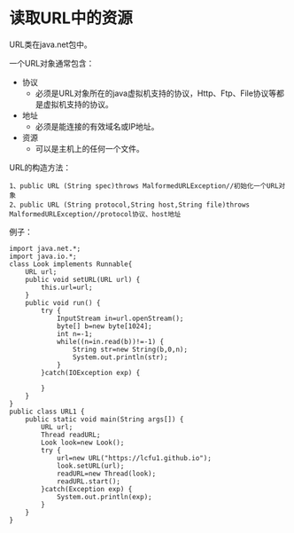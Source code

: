 # 读取URL中的资源

URL类在java.net包中。

一个URL对象通常包含：

- 协议
  - 必须是URL对象所在的java虚拟机支持的协议，Http、Ftp、File协议等都是虚拟机支持的协议。
- 地址
  - 必须是能连接的有效域名或IP地址。
- 资源
  - 可以是主机上的任何一个文件。

URL的构造方法：

```
1、public URL (String spec)throws MalformedURLException//初始化一个URL对象
2、public URL (String protocol,String host,String file)throws MalformedURLException//protocol协议、host地址
```

例子：

```
import java.net.*;
import java.io.*;
class Look implements Runnable{
	URL url;
	public void setURL(URL url) {
		this.url=url;
	}
	public void run() {
		try {
			InputStream in=url.openStream();
			byte[] b=new byte[1024];
			int n=-1;
			while((n=in.read(b))!=-1) {
				String str=new String(b,0,n);
				System.out.println(str);
			}
		}catch(IOException exp) {
			
		}
	}
}
public class URL1 {
	public static void main(String args[]) {
		URL url;
		Thread readURL;
		Look look=new Look();
		try {
			url=new URL("https://lcfu1.github.io");
			look.setURL(url);
			readURL=new Thread(look);
			readURL.start();
		}catch(Exception exp) {
			System.out.println(exp);
		}
	}
}
```

